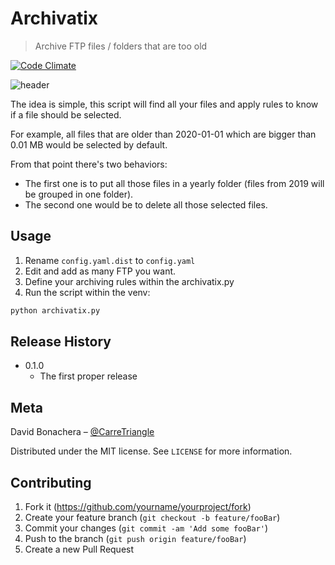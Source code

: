 # Archivatix
> Archive FTP files / folders that are too old

[![Code Climate](https://codeclimate.com/github/codeclimate/codeclimate/badges/gpa.svg)](https://codeclimate.com/github/davidbonachera/Archivatix)

![header](https://user-images.githubusercontent.com/1730152/82173392-a5904780-98ff-11ea-902b-d1ae711c8ec9.png)

The idea is simple, this script will find all your files and apply rules to know if a file should be selected.

For example, all files that are older than 2020-01-01 which are bigger than 0.01 MB would be selected by default.

From that point there's two behaviors:
- The first one is to put all those files in a yearly folder (files from 2019 will 
be grouped in one folder). 
- The second one would be to delete all those selected files.

## Usage

1. Rename `config.yaml.dist` to `config.yaml`
2. Edit and add as many FTP you want.
3. Define your archiving rules within the archivatix.py
4. Run the script within the venv:
```sh
python archivatix.py
```

## Release History

* 0.1.0
    * The first proper release

## Meta

David Bonachera – [@CarreTriangle](https://twitter.com/CarreTriangle)

Distributed under the MIT license. See ``LICENSE`` for more information.

## Contributing

1. Fork it (<https://github.com/yourname/yourproject/fork>)
2. Create your feature branch (`git checkout -b feature/fooBar`)
3. Commit your changes (`git commit -am 'Add some fooBar'`)
4. Push to the branch (`git push origin feature/fooBar`)
5. Create a new Pull Request
